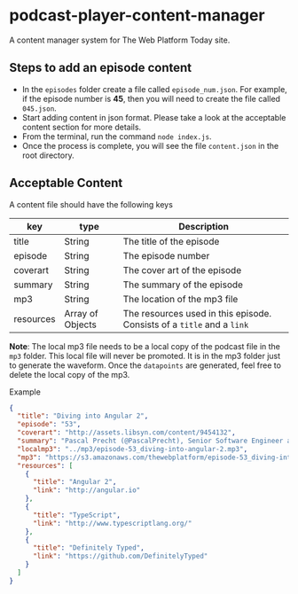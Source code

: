 # podcast-player-content-manager

A content manager system for The Web Platform Today site.

## Steps to add an episode content

- In the `episodes` folder create a file called `episode_num.json`. For example, if the episode number is **45**, then you will need to create the file called `045.json`.
- Start adding content in json format. Please take a look at the acceptable content section for more details.
- From the terminal, run the command `node index.js`.
- Once the process is complete, you will see the file `content.json` in the root directory.

## Acceptable Content

A content file should have the following keys

| key | type | Description |
|----|-----|----|
| title | String | The title of the episode |
| episode | String | The episode number |
| coverart |  String | The cover art of the episode |
| summary | String | The summary of the episode |
| mp3 | String | The location of the mp3 file |
| resources | Array of Objects | The resources used in this episode. Consists of a `title` and a `link` |

**Note**: The local mp3 file needs to be a local copy of the podcast file in the `mp3` folder. This local file will never be promoted. It is in the mp3 folder just to generate the waveform. Once the `datapoints` are generated, feel free to delete the local copy of the mp3.

Example

```json
{
  "title": "Diving into Angular 2",
  "episode": "53",
  "coverart": "http://assets.libsyn.com/content/9454132",
  "summary": "Pascal Precht (@PascalPrecht), Senior Software Engineer at Thoughtram & creator of ng-translate, chats with us about the Angular 2 and how developers can get ready today.",
  "localmp3": "../mp3/episode-53_diving-into-angular-2.mp3",
  "mp3": "https://s3.amazonaws.com/thewebplatform/episode-53_diving-into-angular-2.mp3",
  "resources": [
    {
      "title": "Angular 2",
      "link": "http://angular.io"
    },
    {
      "title": "TypeScript",
      "link": "http://www.typescriptlang.org/"
    },
    {
      "title": "Definitely Typed",
      "link": "https://github.com/DefinitelyTyped"
    }
  ]
}
```